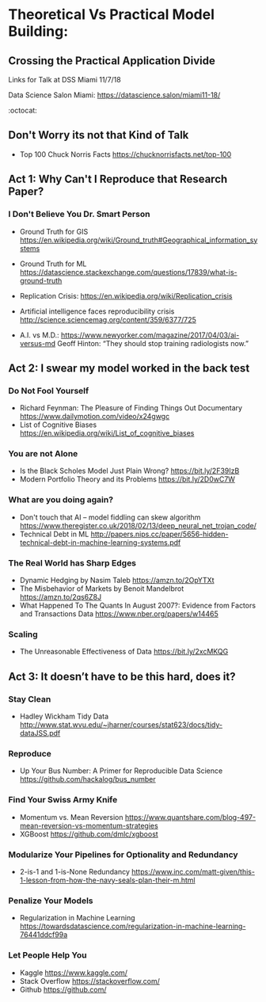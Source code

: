 # Theoretical Vs Practical Model Building:
## Crossing the Practical Application Divide
Links for Talk at DSS Miami 11/7/18
  
  Data Science Salon Miami: https://datascience.salon/miami11-18/

:octocat:

## Don't Worry its not that Kind of Talk
 * Top 100 Chuck Norris Facts https://chucknorrisfacts.net/top-100
 
## Act 1: Why Can't I Reproduce that Research Paper?
### I Don't Believe You Dr. Smart Person

* Ground Truth for GIS https://en.wikipedia.org/wiki/Ground_truth#Geographical_information_systems
* Ground Truth for ML https://datascience.stackexchange.com/questions/17839/what-is-ground-truth

* Replication Crisis: https://en.wikipedia.org/wiki/Replication_crisis
* Artificial intelligence faces reproducibility crisis http://science.sciencemag.org/content/359/6377/725

* A.I. vs M.D.: https://www.newyorker.com/magazine/2017/04/03/ai-versus-md 
Geoff Hinton: “They should stop training radiologists now.” 

## Act 2: I swear my model worked in the back test
### Do Not Fool Yourself
* Richard Feynman: The Pleasure of Finding Things Out Documentary https://www.dailymotion.com/video/x24gwgc
* List of Cognitive Biases  https://en.wikipedia.org/wiki/List_of_cognitive_biases

### You are not Alone
* Is the Black Scholes Model Just Plain Wrong? https://bit.ly/2F39IzB
* Modern Portfolio Theory and its Problems https://bit.ly/2D0wC7W

### What are you doing again? 
* Don't touch that AI – model fiddling can skew algorithm https://www.theregister.co.uk/2018/02/13/deep_neural_net_trojan_code/
* Technical Debt in ML http://papers.nips.cc/paper/5656-hidden-technical-debt-in-machine-learning-systems.pdf

### The Real World has Sharp Edges
* Dynamic Hedging by Nasim Taleb https://amzn.to/2OpYTXt
* The Misbehavior of Markets by Benoit Mandelbrot https://amzn.to/2qs6Z8J
* What Happened To The Quants In August 2007?: Evidence from Factors and Transactions Data https://www.nber.org/papers/w14465

### Scaling
 * The Unreasonable Effectiveness of Data https://bit.ly/2xcMKQG

## Act 3: It doesn’t have to be this hard, does it?
### Stay Clean
* Hadley Wickham Tidy Data http://www.stat.wvu.edu/~jharner/courses/stat623/docs/tidy-dataJSS.pdf

### Reproduce
* Up Your Bus Number: A Primer for Reproducible Data Science https://github.com/hackalog/bus_number

### Find Your Swiss Army Knife

* Momentum vs. Mean Reversion https://www.quantshare.com/blog-497-mean-reversion-vs-momentum-strategies
* XGBoost https://github.com/dmlc/xgboost

### Modularize Your Pipelines for Optionality and Redundancy

 * 2-is-1 and 1-is-None Redundancy https://www.inc.com/matt-given/this-1-lesson-from-how-the-navy-seals-plan-their-m.html
 
### Penalize Your Models

* Regularization in Machine Learning https://towardsdatascience.com/regularization-in-machine-learning-76441ddcf99a

### Let People Help You

* Kaggle https://www.kaggle.com/
* Stack Overflow https://stackoverflow.com/
* Github https://github.com/

